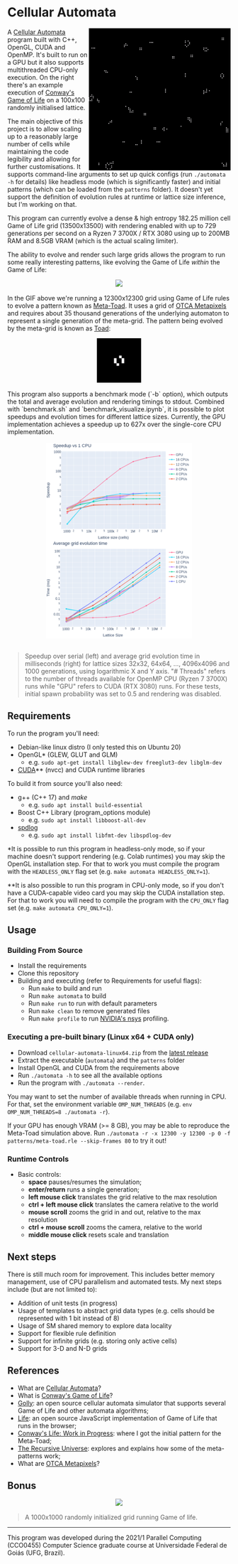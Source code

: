# Cellular Automata

<img src="images/100x100.gif" align="right">

A [Cellular Automata](https://en.wikipedia.org/wiki/Cellular_automaton) program built with C++, OpenGL, CUDA and OpenMP. It's built to run on a GPU but it also supports multithreaded CPU-only execution. On the right there's an example execution of [Conway's Game of Life](https://en.wikipedia.org/wiki/Conway%27s_Game_of_Life) on a 100x100 randomly initialised lattice.

The main objective of this project is to allow scaling up to a reasonably large number of cells while maintaining the code legibility and allowing for further customisations. It supports command-line arguments to set up quick configs (run `./automata -h` for details) like headless mode (which is significantly faster) and initial patterns (which can be loaded from the `patterns` folder). It doesn't yet support the definition of evolution rules at runtime or lattice size inference, but I'm working on that.

This program can currently evolve a dense & high entropy 182.25 million cell Game of Life grid (13500x13500) with rendering enabled with up to 729 generations per second on a Ryzen 7 3700X / RTX 3080 using up to 200MB RAM and 8.5GB VRAM (which is the actual scaling limiter).

The ability to evolve and render such large grids allows the program to run some really interesting patterns, like evolving the Game of Life _within_ the Game of Life:

<div align="center">
<img src="images/zoom.gif">
</div>

In the GIF above we're running a 12300x12300 grid using Game of Life rules to evolve a pattern known as [Meta-Toad](http://b3s23life.blogspot.com/2006_09_01_archive.html). It uses a grid of [OTCA Metapixels](https://www.conwaylife.com/wiki/OTCA_metapixel) and requires about 35 thousand generations of the underlying automaton to represent a single generation of the meta-grid. The pattern being evolved by the meta-grid is known as [Toad](https://www.conwaylife.com/wiki/Toad):

<div align="center">
<img src="images/toad.gif" align="center" width="100">
</div>
<br/>
This program also supports a benchmark mode (`-b` option), which outputs the total and average evolution and rendering timings to stdout. Combined with `benchmark.sh` and `benchmark_visualize.ipynb`, it is possible to plot speedups and evolution times for different lattice sizes. Currently, the GPU implementation achieves a speedup up to 627x over the single-core CPU implementation.

<div align="center">
<br/>
<img src="images/lat_hl_evo_speedup.png" align="center" width="330">
<img src="images/lat_hl_evo_avg.png" align="center" width="330">
</div>
<br/>

> Speedup over serial (left) and average grid evolution time in milliseconds (right) for lattice sizes 32x32, 64x64, ..., 4096x4096 and 1000 generations, using logarithmic X and Y axis. "# Threads" refers to the number of threads available for OpenMP CPU (Ryzen 7 3700X) runs while "GPU" refers to CUDA (RTX 3080) runs. For these tests, initial spawn probability was set to 0.5 and rendering was disabled.

## Requirements

To run the program you'll need:

- Debian-like linux distro (I only tested this on Ubuntu 20)
- OpenGL\* (GLEW, GLUT and GLM)
  - e.g. `sudo apt-get install libglew-dev freeglut3-dev libglm-dev`
- [CUDA](https://developer.nvidia.com/cuda-downloads)\*\* (nvcc) and CUDA runtime libraries

To build it from source you'll also need:

- g++ (C++ 17) and _make_
  - e.g. `sudo apt install build-essential`
- Boost C++ Library (program_options module)
  - e.g. `sudo apt install libboost-all-dev`
- [spdlog](https://github.com/gabime/spdlog)
  - e.g. `sudo apt install libfmt-dev libspdlog-dev`

\*It is possible to run this program in headless-only mode, so if your machine doesn't support rendering (e.g. Colab runtimes) you may skip the OpenGL installation step. For that to work you must compile the program with the `HEADLESS_ONLY` flag set (e.g. `make automata HEADLESS_ONLY=1`).

\*\*It is also possible to run this program in CPU-only mode, so if you don't have a CUDA-capable video card you may skip the CUDA installation step. For that to work you will need to compile the program with the `CPU_ONLY` flag set (e.g. `make automata CPU_ONLY=1`).

## Usage

### Building From Source

- Install the requirements
- Clone this repository
- Building and executing (refer to Requirements for useful flags):
  - Run `make` to build and run
  - Run `make automata` to build
  - Run `make run` to run with default parameters
  - Run `make clean` to remove generated files
  - Run `make profile` to run [NVIDIA's nsys](https://developer.nvidia.com/nsight-systems) profiling.

### Executing a pre-built binary (Linux x64 + CUDA only)

- Download `cellular-automata-linux64.zip` from the [latest release](https://github.com/bryanoliveira/cellular-automata/releases)
- Extract the executable (`automata`) and the `patterns` folder
- Install OpenGL and CUDA from the requirements above
- Run `./automata -h` to see all the available options
- Run the program with `./automata --render`.

You may want to set the number of available threads when running in CPU. For that, set the environment variable `OMP_NUM_THREADS` (e.g. `env OMP_NUM_THREADS=8 ./automata -r`).

If your GPU has enough VRAM (>= 8 GB), you may be able to reproduce the Meta-Toad simulation above. Run `./automata -r -x 12300 -y 12300 -p 0 -f patterns/meta-toad.rle --skip-frames 80` to try it out!

### Runtime Controls

- Basic controls:
  - **space** pauses/resumes the simulation;
  - **enter/return** runs a single generation;
  - **left mouse click** translates the grid relative to the max resolution
  - **ctrl + left mouse click** translates the camera relative to the world
  - **mouse scroll** zooms the grid in and out, relative to the max resolution
  - **ctrl + mouse scroll** zooms the camera, relative to the world
  - **middle mouse click** resets scale and translation

## Next steps

There is still much room for improvement. This includes better memory management, use of CPU parallelism and automated tests. My next steps include (but are not limited to):

- Addition of unit tests (in progress)
- Usage of templates to abstract grid data types (e.g. cells should be represented with 1 bit instead of 8)
- Usage of SM shared memory to explore data locality
- Support for flexible rule definition
- Support for infinite grids (e.g. storing only active cells)
- Support for 3-D and N-D grids

## References

- What are [Cellular Automata](https://en.wikipedia.org/wiki/Cellular_automaton)?
- What is [Conway's Game of Life](https://en.wikipedia.org/wiki/Conway%27s_Game_of_Life)?
- [Golly](http://golly.sourceforge.net/): an open source cellular automata simulator that supports several Game of Life and other automata algorithms;
- [Life](https://copy.sh/life/): an open source JavaScript implementation of Game of Life that runs in the browser;
- [Conway's Life: Work in Progress](http://b3s23life.blogspot.com/2006_09_01_archive.html): where I got the initial pattern for the Meta-Toad;
- [The Recursive Universe](https://blog.amandaghassaei.com/2020/05/01/the-recursive-universe/): explores and explains how some of the meta-patterns work;
- What are [OTCA Metapixels](https://www.conwaylife.com/wiki/OTCA_metapixel)?

## Bonus

<div align="center">
<img src="https://github.com/bryanoliveira/cellular-automata/raw/master/images/1000x1000.gif"/>
</div>

> A 1000x1000 randomly initialized grid running Game of life.

---

This program was developed during the 2021/1 Parallel Computing (CCO0455) Computer Science graduate course at Universidade Federal de Goiás (UFG, Brazil).
